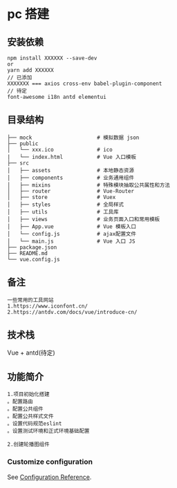 # pc 搭建

## 安装依赖

```
npm install XXXXXX --save-dev
or
yarn add XXXXXX
// 已添加
XXXXXXX === axios cross-env babel-plugin-component
// 待定
font-awesome i18n antd elementui
```

## 目录结构

```
├── mock                     # 模拟数据 json
├── public
│   └── xxx.ico              # ico
|   └── index.html           # Vue 入口模板
├── src
│   ├── assets               # 本地静态资源
│   ├── components           # 业务通用组件
│   ├── mixins               # 特殊模块抽取公共属性和方法
│   ├── router               # Vue-Router
│   ├── store                # Vuex
│   ├── styles               # 全局样式
│   ├── utils                # 工具库
│   ├── views                # 业务页面入口和常用模板
│   ├── App.vue              # Vue 模板入口
│   └── config.js            # ajax配置文件
│   └── main.js              # Vue 入口 JS
├── package.json
├── README.md
└── vue.config.js
```

## 备注

```
一些常用的工具网站
1.https://www.iconfont.cn/
2.https://antdv.com/docs/vue/introduce-cn/
```
## 技术栈
Vue + antd(待定)

## 功能简介
```
1.项目初始化搭建
。配置路由
。配置公共组件
。配置公共样式文件
。设置代码规范eslint
。设置测试环境和正式环境基础配置

2.创建轮播图组件
```

### Customize configuration

See [Configuration Reference](https://cli.vuejs.org/config/).
